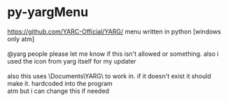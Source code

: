 # py-yargMenu
https://github.com/YARC-Official/YARG/ menu written in python [windows only atm]\
\
@yarg people please let me know if this isn't allowed or something. also i used the icon from yarg itself for my updater\
\
also this uses \Documents\YARG\ to work in. if it doesn't exist it should make it. hardcoded into the program\
atm but i can change this if needed
